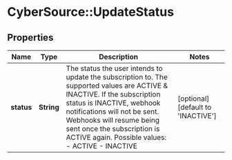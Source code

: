 # CyberSource::UpdateStatus

## Properties
Name | Type | Description | Notes
------------ | ------------- | ------------- | -------------
**status** | **String** | The status the user intends to update the subscription to. The supported values are ACTIVE &amp; INACTIVE. If the subscription status is INACTIVE, webhook notifications will not be sent. Webhooks will resume being sent once the subscription is ACTIVE again.  Possible values: - ACTIVE - INACTIVE | [optional] [default to &#39;INACTIVE&#39;]


